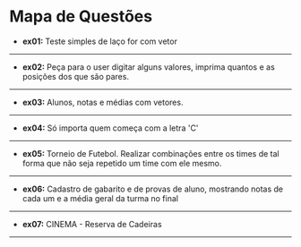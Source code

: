 # Mapa de Questões

- **ex01:** Teste simples de laço for com vetor
---
- **ex02:** Peça para o user digitar alguns valores, imprima quantos e as posições
  dos que são pares.
---
- **ex03:** Alunos, notas e médias com vetores.
---
- **ex04:** Só importa quem começa com a letra 'C'
---
- **ex05:** Torneio de Futebol. Realizar combinações entre os times de tal forma que
  não seja repetido um time com ele mesmo.
---
- **ex06:** Cadastro de gabarito e de provas de aluno, mostrando notas de cada um e a média geral da turma no final
----
- **ex07:** CINEMA - Reserva de Cadeiras
---